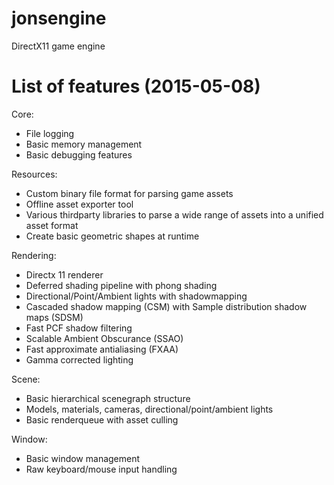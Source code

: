 # jonsengine
DirectX11 game engine

# List of features (2015-05-08)

Core:
- File logging
- Basic memory management
- Basic debugging features

Resources:
- Custom binary file format for parsing game assets
- Offline asset exporter tool
- Various thirdparty libraries to parse a wide range of assets into a unified asset format
- Create basic geometric shapes at runtime

Rendering:
- Directx 11 renderer
- Deferred shading pipeline with phong shading
- Directional/Point/Ambient lights with shadowmapping
- Cascaded shadow mapping (CSM) with Sample distribution shadow maps (SDSM)
- Fast PCF shadow filtering
- Scalable Ambient Obscurance (SSAO)
- Fast approximate antialiasing (FXAA)
- Gamma corrected lighting

Scene:
- Basic hierarchical scenegraph structure
- Models, materials, cameras, directional/point/ambient lights
- Basic renderqueue with asset culling

Window:
- Basic window management
- Raw keyboard/mouse input handling
